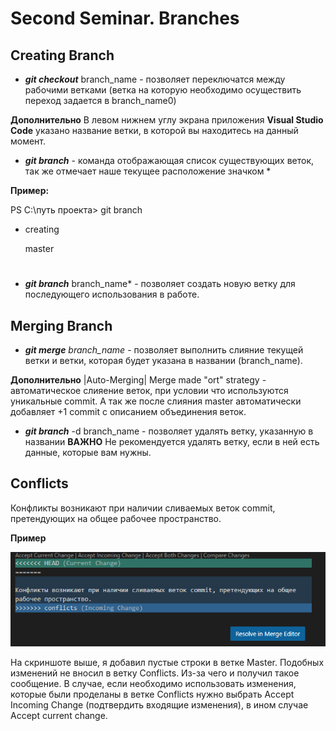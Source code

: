 # Second Seminar. Branches

## Creating Branch

* **_git checkout_** branch_name - позволяет переключатся между рабочими ветками  (ветка на которую необходимо осуществить переход задается в branch_name0) 

**Дополнительно** В левом нижнем углу экрана приложения **Visual Studio Code** указано название ветки, в которой вы находитесь на данный момент.

* **_git branch_** - команда отображающая список существующих веток, так же отмечает наше текущее расположение значком * 

**Пример:**

PS C:\путь проекта> git branch
* creating

  master


#
* **_git branch_** branch_name* -  позволяет создать новую ветку для последующего использования в работе. 


## Merging Branch


* **_git merge_** *branch_name*  - позволяет выполнить слияние текущей ветки и ветки, которая будет указана в названии (branch_name). 

**Дополнительно** |Auto-Merging| Merge made "ort" strategy - автоматическое слияение веток, при условии что используются уникальные commit. А так же после слияния master автоматически добавляет +1 commit с описанием объединения веток.

* **_git branch_** -d branch_name - позволяет удалять ветку, указанную в названии **ВАЖНО** Не рекомендуется удалять ветку, если в ней есть данные, которые вам нужны.


## Conflicts

Конфликты возникают при наличии сливаемых веток commit, претендующих на общее  рабочее пространство.

**Пример** 

![Conflicts_screen](Conflicts_screenshot.png)

На скриншоте выше, я добавил пустые строки в ветке Master. Подобных изменений не вносил в ветку Conflicts. Из-за чего и получил такое сообщение. В случае, если необходимо использовать изменения, которые были проделаны в ветке Conflicts нужно выбрать Accept Incoming Change (подтвердить входящие изменения), в ином случае Accept current change.
